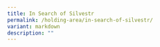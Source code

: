 ```yaml
---
title: In Search of Silvestr
permalink: /holding-area/in-search-of-silvestr/
variant: markdown
description: ""
---
```

